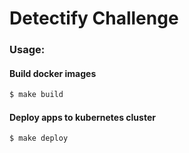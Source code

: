 # Detectify Challenge
### Usage:
#### Build docker images
```sh
$ make build
```
#### Deploy apps to kubernetes cluster
```sh
$ make deploy
```
